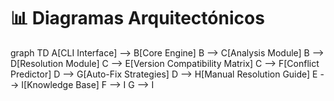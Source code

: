 # 📊 Diagramas Arquitectónicos
graph TD
    A[CLI Interface] --> B[Core Engine]
    B --> C[Analysis Module]
    B --> D[Resolution Module]
    C --> E[Version Compatibility Matrix]
    C --> F[Conflict Predictor]
    D --> G[Auto-Fix Strategies]
    D --> H[Manual Resolution Guide]
    E --> I[Knowledge Base]
    F --> I
    G --> I
  
